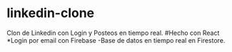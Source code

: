 # linkedin-clone
Clon de Linkedin con Login y Posteos en tiempo real.
#Hecho con React
*Login por email con Firebase 
-Base de datos en tiempo real en Firestore.
